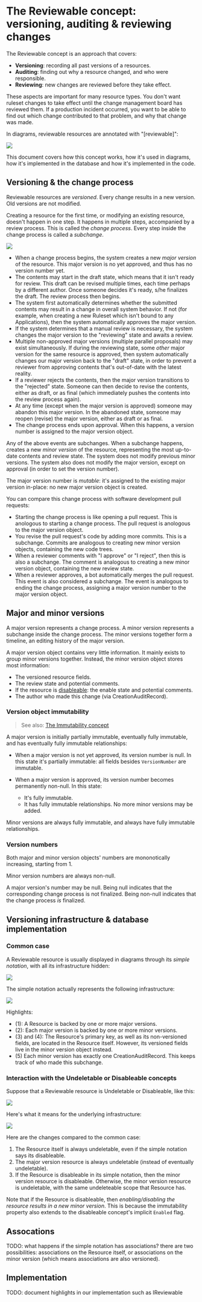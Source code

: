 # The Reviewable concept: versioning, auditing & reviewing changes

The Reviewable concept is an approach that covers:

 - **Versioning**: recording all past versions of a resources.
 - **Auditing**: finding out why a resource changed, and who were responsible.
 - **Reviewing**: new changes are reviewed before they take effect.

These aspects are important for many resource types. You don't want ruleset changes to take effect until the change management board has reviewed them. If a production incident occurred, you want to be able to find out which change contributed to that problem, and why that change was made.

In diagrams, reviewable resources are annotated with "[reviewable]":

![](reviewable-simple-notation-normal.drawio.svg)

This document covers how this concept works, how it's used in diagrams, how it's implemented in the database and how it's implemented in the code.

## Versioning & the change process

Reviewable resources are _versioned_. Every change results in a new version. Old versions are not modified.

Creating a resource for the first time, or modifying an existing resource, doesn't happen in one step. It happens in multiple steps, accompanied by a review process. This is called the _change process_. Every step inside the change process is called a _subchange_.

![](reviewable-change-process.drawio.svg)

 * When a change process begins, the system creates a new _major version_ of the resource. This major version is no yet approved, and thus has no version number yet.
 * The contents may start in the draft state, which means that it isn't ready for review. This draft can be revised multiple times, each time perhaps by a different author. Once someone decides it's ready, s/he finalizes the draft. The review process then begins.
 * The system first automatically determines whether the submitted contents may result in a change in overall system behavior. If not (for example, when creating a new Ruleset which isn't bound to any Applications), then the system automatically approves the major version.
 * If the system determines that a manual review is necessary, the system changes the major version to the "reviewing" state and awaits a review.
 * Multiple non-approved major versions (multiple parallel proposals) may exist simultaneously. If during the reviewing state, some *other* major version for the same resource is approved, then system automatically changes our major version back to the "draft" state, in order to prevent a reviewer from approving contents that's out-of-date with the latest reality.
 * If a reviewer rejects the contents, then the major version transitions to the "rejected" state. Someone can then decide to revise the contents, either as draft, or as final (which immediately pushes the contents into the review process again).
 * At any time (except when the major version is approved) someone may abandon this major version. In the abandoned state, someone may reopen (revise) the major version, either as draft or as final.
 * The change process ends upon approval. When this happens, a version number is assigned to the major version object.

Any of the above events are subchanges. When a subchange happens, creates a new _minor version_ of the resource, representing the most up-to-date contents and review state. The system does not modify previous minor versions. The system also does not modify the major version, except on approval (in order to set the version number).

The major version number is _mutable_: it's assigned to the existing major version in-place: no new major version object is created.

You can compare this change process with software development pull requests:

 * Starting the change process is like opening a pull request. This is anologous to starting a change process. The pull request is anologous to the major version object.
 * You revise the pull request's code by adding more commits. This is a subchange. Commits are analogous to creating new minor version objects, containing the new code trees.
 * When a reviewer comments with "I approve" or "I reject", then this is also a subchange. The comment is analogous to creating a new minor version object, containing the new review state.
 * When a reviewer approves, a bot automatically merges the pull request. This event is also considered a subchange. The event is analogous to ending the change process, assigning a major version number to the major version object.

## Major and minor versions

A major version represents a change process. A minor version represents a subchange inside the change process. The minor versions together form a timeline, an editing history of the major version.

A major version object contains very little information. It mainly exists to group minor versions together. Instead, the minor version object stores most information:

 * The versioned resource fields.
 * The review state and potential comments.
 * If the resource is [disableable](disableable-resources.md): the enable state and potential comments.
 * The author who made this change (via CreationAuditRecord).

### Version object immutability

> See also: [The Immutability concept](immutability.md)

A major version is initially partially immutable, eventually fully immutable, and has eventually fully immutable relationships:

 * When a major version is not yet approved, its version number is null. In this state it's partially immutable: all fields besides `VersionNumber` are immutable.

 * When a major version is approved, its version number becomes permanently non-null. In this state:

     - It's fully immutable.
     - It has fully immutable relationships. No more minor versions may be added.

Minor versions are always fully immutable, and always have fully immutable relationships.

### Version numbers

Both major and minor version objects' numbers are mononotically increasing, starting from 1.

Minor version numbers are always non-null.

A major version's number may be null. Being null indicates that the corresponding change process is not finalized. Being non-null indicates that the change process *is* finalized.

## Versioning infrastructure & database implementation

### Common case

A Reviewable resource is usually displayed in diagrams through its _simple notation_, with all its infrastructure hidden:

![](reviewable-simple-notation-normal.drawio.svg)

The simple notation actually represents the following infrastructure:

![](reviewable-infra-normal.drawio.svg)

Highlights:

 * (1): A Resource is backed by one or more major versions.
 * (2): Each major version is backed by one or more minor versions.
 * (3) and (4): The Resource's primary key, as well as its non-versioned fields, are located in the Resource itself. However, its versioned fields live in the minor version object instead.
 * (5) Each minor version has exactly one CreationAuditRecord. This keeps track of who made this subchange.

### Interaction with the Undeletable or Disableable concepts

Suppose that a Reviewable resource is Undeletable or Disableable, like this:

![](reviewable-simple-notation-undeletable-or-disableable.drawio.svg)

Here's what it means for the underlying infrastructure:

![](reviewable-infra-undeletable-or-disableable.drawio.svg)

Here are the changes compared to the common case:

 1. The Resource itself is always undeletable, even if the simple notation says its disableable.
 2. The major version resource is always undeletable (instead of eventually undeletable).
 3. If the Resource is disableable in its simple notation, then the minor version resource is disableable. Otherwise, the minor version resource is undeletable, with the same undeleteable scope that Resource has.

Note that if the Resource is disableable, then _enabling/disabling the resource results in a new minor version_. This is because the immutability property also extends to the disableable concept's implicit `Enabled` flag.

## Assocations

TODO: what happens if the simple notation has associations? there are two possibilities: associations on the Resource itself, or associations on the minor version (which means associations are also versioned).

## Implementation

TODO: document highlights in our implementation such as IReviewable
